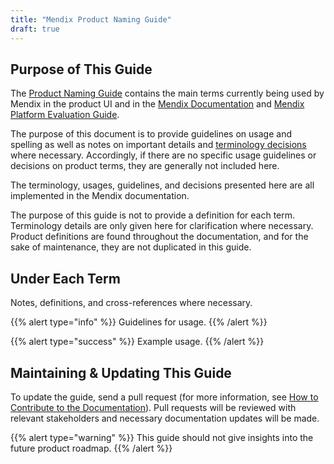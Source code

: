```yaml
---
title: "Mendix Product Naming Guide"
draft: true
---
```


## Purpose of This Guide

The [Product Naming Guide](glossary) contains the main terms currently being used by Mendix in the product UI and in the [Mendix Documentation](https://docs.mendix.com/) and [Mendix Platform Evaluation Guide](https://www.mendix.com/evaluation-guide/). 

The purpose of this document is to provide guidelines on usage and spelling as well as notes on important details and [terminology decisions](glossary#outdated) where necessary. Accordingly, if there are no specific usage guidelines or decisions on product terms, they are generally not included here.

The terminology, usages, guidelines, and decisions presented here are all implemented in the Mendix documentation. 

The purpose of this guide is not to provide a definition for each term. Terminology details are only given here for clarification where necessary. Product definitions are found throughout the documentation, and for the sake of maintenance, they are not duplicated in this guide.

## Under Each Term

Notes, definitions, and cross-references where necessary.

{{% alert type="info" %}}
Guidelines for usage.
{{% /alert %}}

{{% alert type="success" %}}
Example usage.
{{% /alert %}}

## Maintaining & Updating This Guide

To update the guide, send a pull request (for more information, see [How to 
Contribute to the Documentation](/developerportal/community-tools/contribute-to-the-mendix-documentation)). Pull requests will be reviewed with relevant stakeholders and necessary documentation updates will be made.

{{% alert type="warning" %}}
This guide should not give insights into the future product roadmap.
{{% /alert %}}
